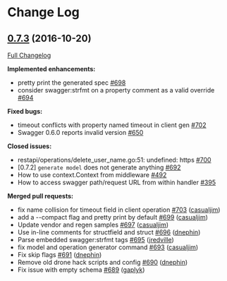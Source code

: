 # Change Log

## [0.7.3](https://github.com/thetreep/go-swagger/tree/0.7.3) (2016-10-20)
[Full Changelog](https://github.com/thetreep/go-swagger/compare/0.7.2...0.7.3)

**Implemented enhancements:**

- pretty print the generated spec [\#698](https://github.com/thetreep/go-swagger/issues/698)
- consider swagger:strfmt on a property comment as a valid override [\#694](https://github.com/thetreep/go-swagger/issues/694)

**Fixed bugs:**

- timeout conflicts with property named timeout in client gen [\#702](https://github.com/thetreep/go-swagger/issues/702)
- Swagger 0.6.0 reports invalid version [\#650](https://github.com/thetreep/go-swagger/issues/650)

**Closed issues:**

- restapi/operations/delete\_user\_name.go:51: undefined: https [\#700](https://github.com/thetreep/go-swagger/issues/700)
- \[0.7.2\] `generate model` does not generate anything [\#692](https://github.com/thetreep/go-swagger/issues/692)
- How to use context.Context from middleware [\#492](https://github.com/thetreep/go-swagger/issues/492)
- How to access swagger path/request URL from within handler [\#395](https://github.com/thetreep/go-swagger/issues/395)

**Merged pull requests:**

- fix name collision for timeout field in client operation [\#703](https://github.com/thetreep/go-swagger/pull/703) ([casualjim](https://github.com/casualjim))
- add a --compact flag and pretty print by default [\#699](https://github.com/thetreep/go-swagger/pull/699) ([casualjim](https://github.com/casualjim))
- Update vendor and regen samples [\#697](https://github.com/thetreep/go-swagger/pull/697) ([casualjim](https://github.com/casualjim))
- Use in-line comments for structfield and struct [\#696](https://github.com/thetreep/go-swagger/pull/696) ([dnephin](https://github.com/dnephin))
- Parse embedded swagger:strfmt tags [\#695](https://github.com/thetreep/go-swagger/pull/695) ([jredville](https://github.com/jredville))
- fix model and operation generator command [\#693](https://github.com/thetreep/go-swagger/pull/693) ([casualjim](https://github.com/casualjim))
- Fix skip flags [\#691](https://github.com/thetreep/go-swagger/pull/691) ([dnephin](https://github.com/dnephin))
- Remove old drone hack scripts and config [\#690](https://github.com/thetreep/go-swagger/pull/690) ([dnephin](https://github.com/dnephin))
- Fix issue with empty schema  [\#689](https://github.com/thetreep/go-swagger/pull/689) ([gaplyk](https://github.com/gaplyk))
